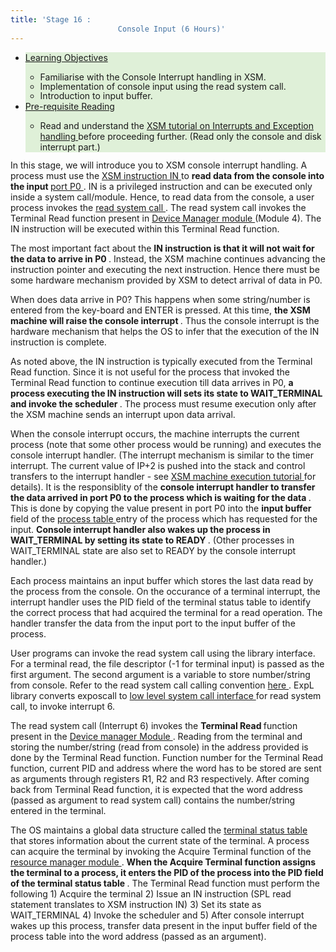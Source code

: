 ```yaml
---
title: 'Stage 16 :
                        Console Input (6 Hours)'
---
```

<div class="panel-collapse collapse" id="collapse16">
 <div class="panel-body">
  <!-- Begin Learning Objectives-->
  <div class="container col-md-12">
   <div class="section_area">
    <ul class="list-group">
     <li class="list-group-item" style="background:#dff0d8">
      <span class="fa fa-book">
      </span>
      <a data-toggle="collapse" href="#lo16">
       Learning
                                Objectives
      </a>
      <div class="panel-collapse expand" id="lo16">
       <ul>
        <li style="margin-bottom: -2px">
         <span class="fa fa-hand-o-right">
         </span>
         Familiarise with the Console Interrupt handling in XSM.
        </li>
        <li style="margin-bottom: -2px">
         <span class="fa fa-hand-o-right">
         </span>
         Implementation of console input using the read system call.
        </li>
        <li>
         <span class="fa fa-hand-o-right">
         </span>
         Introduction to input
                                    buffer.
        </li>
       </ul>
      </div>
     </li>
     <li class="list-group-item" style="background:#dff0d8">
      <span class="fa fa-book">
      </span>
      <a data-toggle="collapse" href="#lo16">
       Pre-requisite
                                Reading
      </a>
      <div class="panel-collapse expand" id="lo16">
       <ul>
        <li style="margin-bottom: -2px">
         <span class="fa fa-hand-o-right">
         </span>
         Read and understand the
         <a href="Tutorials/xsm_interrupts_tutorial.html#disk_and_console_interrupts" target="_blank">
          XSM tutorial on Interrupts and Exception handling
         </a>
         before
                                    proceeding further. (Read only the console and disk interrupt part.)
        </li>
       </ul>
      </div>
     </li>
    </ul>
   </div>
  </div>
  <!-- End Learning Objectives-->
  <p>
   In this stage, we will introduce you to XSM console interrupt handling. A process must use
                        the
   <a href="arch_spec-files/instruction_set.html">
    XSM instruction IN
   </a>
   to
   <b>
    read data from
                          the console into the input
   </b>
   <a href="arch_spec-files/machine_organisation.html" target="_blank">
    port
                          P0
   </a>
   . IN is a privileged instruction and can be executed only inside a system call/module.
                        Hence, to read data from the console, a user process invokes the
   <a href="os_spec-files/systemcallinterface.html" target="_blank">
    read system call
   </a>
   . The read system call invokes the Terminal Read
                        function present in
   <a href="os_modules/Module_4.html" target="_blank">
    Device Manager module
   </a>
   (Module 4). The IN instruction will be executed within this Terminal Read function.
  </p>
  <p>
   The most important fact about the
   <b>
    IN instruction is that it will not wait for the data to
                          arrive in P0
   </b>
   . Instead, the XSM machine continues advancing the instruction pointer and
                        executing the next instruction. Hence there must be some hardware mechanism provided by XSM to
                        detect arrival of data in P0.
  </p>
  <p>
   When does data arrive in P0? This happens when some string/number is entered from the
                        key-board and ENTER is pressed. At this time,
   <b>
    the XSM machine will raise the console
                          interrupt
   </b>
   . Thus the console interrupt is the hardware mechanism that helps the OS to
                        infer that the execution of the IN instruction is complete.
  </p>
  <p>
   As noted above, the IN instruction is typically executed from the Terminal Read function.
                        Since it is not useful for the process that invoked the Terminal Read function to continue
                        execution till data arrives in P0,
   <b>
    a process executing the IN instruction will sets its
                          state to WAIT_TERMINAL and invoke the scheduler
   </b>
   . The process must resume execution only
                        after the XSM machine sends an interrupt upon data arrival.
  </p>
  <p>
   When the console interrupt occurs, the machine interrupts the current process (note that some
                        other process would be running) and executes the console interrupt handler. (The interrupt
                        mechanism is similar to the timer interrupt. The current value of IP+2 is pushed into the stack
                        and control transfers to the interrupt handler - see
   <a href="Tutorials/xsm_interrupts_tutorial.html#disk_and_console_interrupts" target="_blank">
    XSM machine execution tutorial
   </a>
   for details).
                        It is the responsiblity of the
   <b>
    console interrupt handler to transfer the data arrived in
                          port P0 to the process which is waiting for the data
   </b>
   . This is done by copying the value
                        present in port P0 into the
   <b>
    input buffer
   </b>
   field of the
   <a href="os_design-files/process_table.html" target="_blank">
    process table
   </a>
   entry of the process which has requested for the input.
   <b>
    Console
                          interrupt handler also wakes up the process in WAIT_TERMINAL by setting its state to READY
   </b>
   .
                        (Other processes in WAIT_TERMINAL state are also set to READY by the console interrupt
                        handler.)
  </p>
  <p>
   Each process maintains an input buffer which stores the last data read by the process from the
                        console. On the occurance of a terminal interrupt, the interrupt handler uses the PID field of
                        the terminal status table to identify the correct process that had acquired the terminal for a
                        read operation. The handler transfer the data from the input port to the input buffer of the
                        process.
  </p>
  <p>
   User programs can invoke the read system call using the library interface. For a terminal
                        read, the file descriptor (-1 for terminal input) is passed as the first argument. The second
                        argument is a variable to store number/string from console. Refer to the read system call
                        calling convention
   <a href="os_spec-files/dynamicmemoryroutines.html" target="_blank">
    here
   </a>
   .
                        ExpL library converts exposcall to
   <a href="os_design-files/Sw_interface.html" target="_blank">
    low
                          level system call interface
   </a>
   for read system call, to invoke interrupt 6.
  </p>
  <p>
   The read system call (Interrupt 6) invokes the
   <b>
    Terminal Read
   </b>
   function present in the
   <a href="os_modules/Module_4.html" target="_blank">
    Device manager Module
   </a>
   . Reading from the
                        terminal and storing the number/string (read from console) in the address provided is done by
                        the Terminal Read function. Function number for the Terminal Read function, current PID and
                        address where the word has to be stored are sent as arguments through registers R1, R2 and R3
                        respectively. After coming back from Terminal Read function, it is expected that the word
                        address (passed as argument to read system call) contains the number/string entered in the
                        terminal.
  </p>
  <p>
   The OS maintains a global data structure called the
   <a href="os_design-files/mem_ds.html#ts_table">
    terminal
                          status table
   </a>
   that stores information about the current state of the terminal. A process
                        can acquire the terminal by invoking the Acquire Terminal function of the
   <a href="os_modules/Module_0.html">
    resource
                          manager module
   </a>
   .
   <b>
    When the Acquire Terminal function assigns the terminal to a process,
                          it enters the PID of the process into the PID field of the terminal status table
   </b>
   . The
                        Terminal Read function must perform the following 1) Acquire the terminal 2) Issue an IN
                        instruction (SPL read statement translates to XSM instruction IN) 3) Set its state as
                        WAIT_TERMINAL 4) Invoke the scheduler and 5) After console interrupt wakes up this process,
                        transfer data present in the input buffer field of the process table into the word address
                        (passed as an argument).
  </p>
  <!--
                           <p> When the data finally arrives, <b>the console interrupt handler must transfer the data (in port P0) into the input buffer of the process</b> in the <a href="os_design-files/process_table.html" target="_blank">process table</a>. Then the handler wakes up process waiting for the terminal.</p>

                          <p>  Finally, the read system call, after waking up from the WAIT_TERMINAL state, returns the input data in the buffer and passes this data to the user program that invoked the system call.  </p> -->
  Read about
  <a href="Tutorials/xsm_interrupts_tutorial.html" target="_blank">
   XSM interrupts
  </a>
  before proceeding further.
  <br/>
  <br/>
  <figure style="text-align: center;">
   <img src="img/roadmap/read.png" style="display:block;margin-left:auto;margin-right:auto"/>
   <br/>
   <figcaption>
    Control flow for
    <i>
     Read
    </i>
    system call
   </figcaption>
  </figure>
  <br/>
  <b>
   Implementation of read system call (interrupt 6 routine)
  </b>
  <br/>
  <br/>
  <ol style="list-style-type: decimal;margin-left: 2px">
   <li>
    Set the MODE FLAG in the process table of the current process to the system call number
                          which is 7 for read system call.
   </li>
   <li>
    Save the value of register SP as userSP.
    <div>
     <pre>alias userSP R0;
userSP=SP;</pre>
    </div>
   </li>
   <li>
    Store the value of register SP in the UPTR field of the
    <a href="os_design-files/process_table.html" target="_blank">
     process table
    </a>
    entry of the current process.
   </li>
   <li>
    Initialize SP (kernel stack pointer) to (user area page number)*512 -1.
   </li>
   <li>
    Retrieve the file descriptor from the user stack, stored at userSP-4.
   </li>
   <li>
    If the file descriptor is not -1
    <ol style="list-style-type: lower-roman;margin-left: 20px">
     <li>
      Store -1 as the return value in the user stack (at position userSP-1).
     </li>
    </ol>
   </li>
   <li>
    If the file descriptor is -1, implement below steps.
    <ol style="list-style-type: lower-roman; margin-left: 20px">
     <li>
      Retrieve the word address sent as an argument from the user stack (userSP-3).
     </li>
     <li>
      Push all the registers used till now in this interrupt.
     </li>
     <li>
      Save the function number of the Terminal Read function in the register R1. Save PID of
                              the current process and the word address obtained above in registers R2 and R3
                              respectively.
     </li>
     <li>
      Call device manager module.
     </li>
     <p style="text-indent: 0px">
      There is no return value for terminal Read.
     </p>
     <li>
      Restore the registers.
     </li>
     <li>
      Store 0 as return value in the user stack indicating success.
     </li>
    </ol>
   </li>
   <li>
    Reset the MODE FLAG in the process table to 0.
   </li>
   <li>
    Change SP back to user stack and return to the user mode.
   </li>
  </ol>
  <br/>
  <b>
   Modification to Device manager Module
  </b>
  <br/>
  <br/>
  <p style="text-indent: 0px">
   In previous stage we implemented Terminal Write function in module 4,
                        now we will add Terminal Read function.
  </p>
  <ol>
   <li>
    If function number in R1 corresponds to Terminal Read, then implement below steps.
   </li>
   <p style="text-indent: 0px">
    Calling Acquire Terminal function :-
   </p>
   <li>
    Push all the registers used till now using multipush.
   </li>
   <li>
    Initialize registers R1, R2 with function number of Acquire Terminal and PID of current
                          process respectively.
   </li>
   <li>
    Call resource manager module.
   </li>
   <li>
    Restore the registers using the multipop statement.
   </li>
   <li>
    Use read statement, for requesting to read from the terminal.
    <div>
     <pre>read;</pre>
    </div>
   </li>
   <li>
    Change the state of the current process to WAIT_TERMINAL.
   </li>
   <p style="text-indent: 0px">
    Invoking the Context Switch Module :-
   </p>
   <li>
    Push all the registers used till now.
   </li>
   <li>
    Invoke the scheduler.
   </li>
   <p style="text-indent: 0px">
    Following steps are executed after return from the scheduler
   </p>
   <li>
    Restore the registers using the multipop statement.
   </li>
   <li>
    The logical address of the word where the data has to be stored is in R3. Convert this
                          logical address to physical address.
   </li>
   <li>
    Store the value present in input buffer field of process table to the obtained physical
                          address of the word.
   </li>
   <li>
    Return to the caller.
   </li>
  </ol>
  <br/>
  <b>
   Implementation of
   <a href="os_design-files/term_handler.html" target="_blank">
    Console
                          Interrupt Handler
   </a>
  </b>
  <br/>
  <br/>
  <p style="text-indent: 0px">
   /* The console interrupt handler is entered while some other process
                        is executing in the user mode. The handler must switch to the kernel stack of that process, do
                        the interrupt handling, restore the user stack of the process that was running and return
                        control back to the process */
  </p>
  <ol style="list-style-type: decimal; margin-left: 2px">
   <li>
    Store the SP value in the UPTR field in the process table entry of the currently running
                          process.
   </li>
   <li>
    Initialize SP (kernel stack pointer) to (user area page number)*512 -1. //Switch to the
                          kernel stack.
   </li>
   <li>
    Backup the user context of the currently running process in the kernel stack as done in
                          timer interrupt routine.
   </li>
   <li>
    Get the PID of the process that has aqcuired the terminal from the
    <a href="os_design-files/mem_ds.html#ts_table" target="_blank">
     terminal status table
    </a>
    , Save this as reqPID.
   </li>
   <li>
    Using the reqPID obtained in the above step, get the corresponding process table entry.
   </li>
   <li>
    The input entered in the console is saved in port P0 by the XSM machine. Copy the value
                          present in P0 into the input buffer field of the process table entry obtained in the above
                          step.
   </li>
   <p style="text-indent: 0px">
    /*next release the terminal */
   </p>
   <li>
    Push the registers used in this interrupt.
   </li>
   <li>
    Initialize register R1 with function number for release terminal, R2 with reqPID (The
                          current process did not acquire the terminal. The process with reqPID as PID is holding the
                          terminal.)
   </li>
   <li>
    Call resource manager module.
   </li>
   <li>
    Ignore the return value and restore the registers pushed before.
   </li>
   <li>
    Restore the user context from the kernel stack as done in the timer interrupt routine.
   </li>
   <li>
    Change SP to UPTR field from the process table entry of the currently running process and
                          return to the user mode. //Switch back to user stack
   </li>
  </ol>
  <br/>
  <b>
   Modification to Boot Module
  </b>
  <br/>
  <br/>
  <ol style="list-style-type: decimal; margin-left: 2px">
   <li>
    Load console interrupt handler and interrupt 6 from disk to memory.
   </li>
   <li>
    Remove the initialization of the third process, as we will run only idle and init processes
                          in this stage.
   </li>
  </ol>
  <br/>
  <b>
   Making things work
  </b>
  <br/>
  <br/>
  <ol style="list-style-type: decimal;margin-left: 2px">
   <li>
    Compile and load boot module code, console interrupt and interrupt 6 using XFS interface.
   </li>
   <li>
    Write an ExpL program which reads two numbers from console and finds the GCD using
                          Euclidean's algorithm and print the GCD. Load this program as init program.
   </li>
  </ol>
  <br/>
  <div class="container col-md-12">
   <div class="section_area">
    <ul class="list-group">
     <li class="list-group-item">
      <a data-toggle="collapse" href="#collapseq8">
       <b>
        Q1.
       </b>
       Is it possible that, the running
                                process interrupted by the console interrupt be the same process that had acquired the
                                terminal for reading?
      </a>
      <div class="panel-collapse collapse" id="collapseq8">
       No, The process which has acquired the terminal will be in WAIT_TERMINAL state after
                                issuing a terminal read until the console interrupt occurs. Hence, this process will
                                not be scheduled until console interrupt changes it's state to READY.
      </div>
     </li>
    </ul>
   </div>
  </div>
  <p>
   <b style="color:#26A65B">
    Assignment 1:
   </b>
   Write an ExpL program to read N numbers in an array,
                      sort using bubble sort and print the sorted array to the terminal. Load this program as init
                      program and run the machine.
  </p>
  <p>
   <b style="color:#26A65B">
    Assignment 2:
   </b>
   Use the
   <a href="support_tools-files/xsm-simulator.html" target="_blank">
    XSM debugger
   </a>
   to print out the contents of the Terminal Status Table and the input buffer (by dumping process table entry of the process to which read was performed) before and after reading data from the input port to the input buffer of the process, inside the terminal interrupt handler.
  </p>
  <br/>
  <br/>
 
 </div>
</div>
